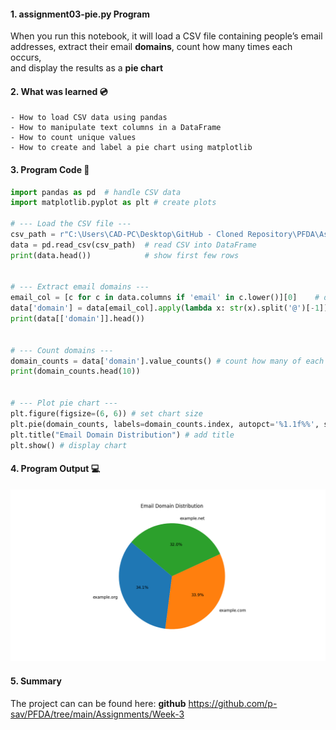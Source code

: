 #### 1. assignment03-pie.py Program

When you run this notebook, it will load a CSV file containing people’s email addresses, extract their email **domains**, count how many times each occurs,  
and display the results as a **pie chart**


#### 2. What was learned :cd:
    - How to load CSV data using pandas
    - How to manipulate text columns in a DataFrame  
    - How to count unique values  
    - How to create and label a pie chart using matplotlib


#### 3. Program Code :floppy_disk:

```python
import pandas as pd  # handle CSV data
import matplotlib.pyplot as plt # create plots

# --- Load the CSV file ---
csv_path = r"C:\Users\CAD-PC\Desktop\GitHub - Cloned Repository\PFDA\Assignments\Week-3\people-1000.csv"  # path to CSV
data = pd.read_csv(csv_path)  # read CSV into DataFrame
print(data.head())            # show first few rows


# --- Extract email domains ---
email_col = [c for c in data.columns if 'email' in c.lower()][0]    # detect email column
data['domain'] = data[email_col].apply(lambda x: str(x).split('@')[-1])  # extract text after '@'
print(data[['domain']].head())    


# --- Count domains ---
domain_counts = data['domain'].value_counts() # count how many of each domain
print(domain_counts.head(10))  


# --- Plot pie chart ---
plt.figure(figsize=(6, 6)) # set chart size
plt.pie(domain_counts, labels=domain_counts.index, autopct='%1.1f%%', startangle=140)  # create pie chart
plt.title("Email Domain Distribution") # add title
plt.show() # display chart
```

#### 4. Program Output :computer:

![Image showing the output of the program](/Assignments/Week-3/Figure_1.png)


#### 5. Summary

The project can can be found here: **github** <https://github.com/p-sav/PFDA/tree/main/Assignments/Week-3>


